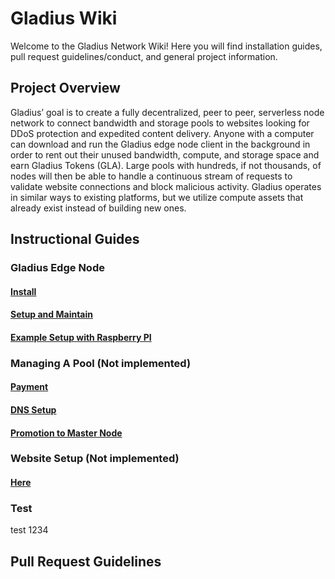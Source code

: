 # Gladius Wiki

Welcome to the Gladius Network Wiki! Here you will find installation guides, pull request guidelines/conduct, and general project information.

## Project Overview

Gladius’ goal is to create a fully decentralized, peer to peer, serverless node network to connect bandwidth and storage pools to websites looking for DDoS protection and expedited content delivery. Anyone with a computer can download and run the Gladius edge node client in the background in order to rent out their unused bandwidth, compute, and storage space and earn Gladius Tokens (GLA). Large pools with hundreds, if not thousands, of nodes will then be able to handle a continuous stream of requests to validate website connections and block malicious activity. Gladius operates in similar ways to existing platforms, but we utilize compute assets that already exist instead of building new ones.

## Instructional Guides

### Gladius Edge Node

#### [Install](./gladius-node/install.md)

#### [Setup and Maintain](./gladius-node/maintain.md)

#### [Example Setup with Raspberry PI](./gladius-node/raspberry.md)

### Managing A Pool (Not implemented)

#### [Payment](~/pool-management/payment.md)

#### [DNS Setup](~/pool-management/dns.md)

#### [Promotion to Master Node](~/pool-management/master-node.md)

### Website Setup (Not implemented)

#### [Here](https://gladius.io)

### Test

test 1234

## Pull Request Guidelines
